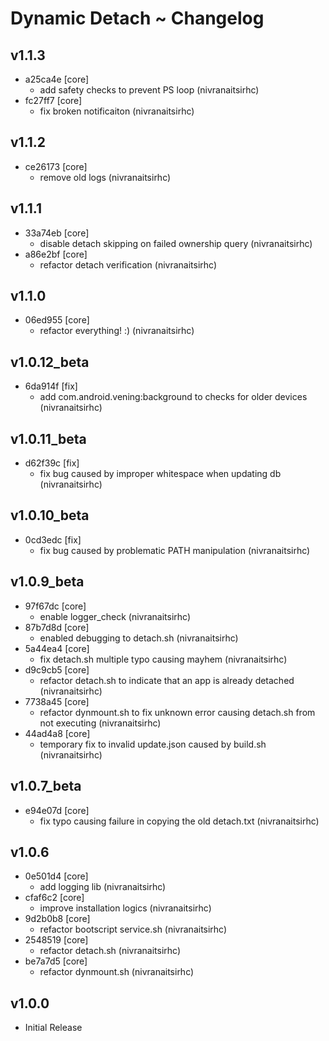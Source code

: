 # Dynamic Detach ~ Changelog
## v1.1.3 
- a25ca4e [core]          
    - add safety checks to prevent PS loop (nivranaitsirhc)  
- fc27ff7 [core]          
    - fix broken notificaiton (nivranaitsirhc)    
## v1.1.2 
- ce26173 [core]          
    - remove old logs (nivranaitsirhc)    
## v1.1.1 
- 33a74eb [core]          
    - disable detach skipping on failed ownership query (nivranaitsirhc)  
- a86e2bf [core]          
    - refactor detach verification (nivranaitsirhc)    
## v1.1.0 
- 06ed955 [core]          
    - refactor everything! :) (nivranaitsirhc)    
## v1.0.12_beta 
- 6da914f [fix]           
    - add com.android.vening:background to checks for older devices (nivranaitsirhc)    
## v1.0.11_beta 
- d62f39c [fix]           
    - fix bug caused by improper whitespace when updating db (nivranaitsirhc)    
## v1.0.10_beta 
- 0cd3edc [fix]           
    - fix bug caused by problematic PATH manipulation (nivranaitsirhc)    
## v1.0.9_beta 
- 97f67dc [core]          
    - enable logger_check (nivranaitsirhc)  
- 87b7d8d [core]          
    - enabled debugging to detach.sh (nivranaitsirhc)  
- 5a44ea4 [core]          
    - fix detach.sh multiple typo causing mayhem (nivranaitsirhc)  
- d9c9cb5 [core]          
    - refactor detach.sh to indicate that an app is already detached (nivranaitsirhc)  
- 7738a45 [core]          
    - refactor dynmount.sh to fix unknown error causing detach.sh from not executing (nivranaitsirhc)  
- 44ad4a8 [core]          
    - temporary fix to invalid update.json caused by build.sh (nivranaitsirhc)    
## v1.0.7_beta 
- e94e07d [core]          
    - fix typo causing failure in copying the old detach.txt (nivranaitsirhc)    
## v1.0.6 
- 0e501d4 [core]          
    - add logging lib (nivranaitsirhc)  
- cfaf6c2 [core]          
    - improve installation logics (nivranaitsirhc)  
- 9d2b0b8 [core]          
    - refactor bootscript service.sh (nivranaitsirhc)  
- 2548519 [core]          
    - refactor detach.sh (nivranaitsirhc)  
- be7a7d5 [core]          
    - refactor dynmount.sh (nivranaitsirhc)    
## v1.0.0
- Initial Release
